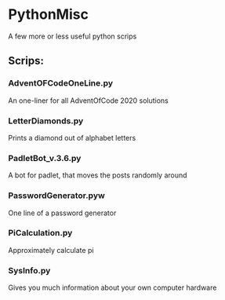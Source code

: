 # PythonMisc
A few more or less useful python scrips

## Scrips:
### AdventOFCodeOneLine.py
An one-liner for all AdventOfCode 2020 solutions

### LetterDiamonds.py
Prints a diamond out of alphabet letters

### PadletBot_v.3.6.py
A bot for padlet, that moves the posts randomly around

### PasswordGenerator.pyw
One line of a password generator

### PiCalculation.py
Approximately calculate pi

### SysInfo.py
Gives you much information about your own computer hardware
